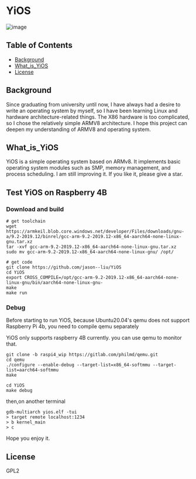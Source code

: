 # YiOS
![image](https://user-images.githubusercontent.com/8001473/113387487-fcd7c300-93be-11eb-9bb7-e379af25cc26.png)

## Table of Contents

- [Background](#background)
- [What_is_YiOS](#What_is_YiOS)
- [License](#license)

## Background

Since graduating from university until now, I have always had a desire to write an operating system by myself, so I have been learning Linux and hardware architecture-related things. The X86 hardware is too complicated, so I chose the relatively simple ARMV8 architecture. I hope this project can deepen my understanding of ARMV8 and operating system.

## What_is_YiOS

YiOS is a simple operating system based on ARMv8. It implements basic operating system modules such as SMP, memory management, and process scheduling. I am still improving it. If you like it, please give a star.

## Test YiOS on Raspberry 4B

### Download and build

```
# get toolchain
wget https://armkeil.blob.core.windows.net/developer/Files/downloads/gnu-a/9.2-2019.12/binrel/gcc-arm-9.2-2019.12-x86_64-aarch64-none-linux-gnu.tar.xz
tar -xvf gcc-arm-9.2-2019.12-x86_64-aarch64-none-linux-gnu.tar.xz
sudo mv gcc-arm-9.2-2019.12-x86_64-aarch64-none-linux-gnu/ /opt/

# get code
git clone https://github.com/jason--liu/YiOS
cd YiOS
export CROSS_COMPILE=/opt/gcc-arm-9.2-2019.12-x86_64-aarch64-none-linux-gnu/bin/aarch64-none-linux-gnu-
make 
make run
```

### Debug

Before starting to run YiOS, because Ubuntu20.04's qemu does not support Raspberry Pi 4b, you need to compile qemu separately

YiOS only supports raspberry 4B currently. you can use qemu to monitor that.

```
git clone -b raspi4_wip https://gitlab.com/philmd/qemu.git
cd qemu
./configure --enable-debug --target-list=x86_64-softmmu --target-list=aarch64-softmmu
make

cd YiOS
make debug
```
then,on another terminal

```
gdb-multiarch yios.elf -tui
> target remote localhost:1234
> b kernel_main
> c
```

Hope you enjoy it.

## License

GPL2
